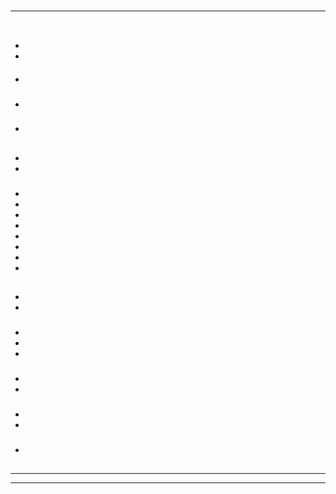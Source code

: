 # 



## 

> []()

---



### 





![]()

### 

#### 

#### 



### 





#### 

#### 



### 



### 



- 







- 

#### 

- []()

### 

### 

- []()

### 

- 

## 



### 







### 

- 



- 







### 



### 

- 

- 

- 



- 
- 
- 
- 



- 



### 



## 



### 

- 





- 





### 



- 
- 
- 

### 

- 

- 



### 





[]()[]()

### 



### 

### 

- 
- 

### 

- []()[]()

## 



---





---







